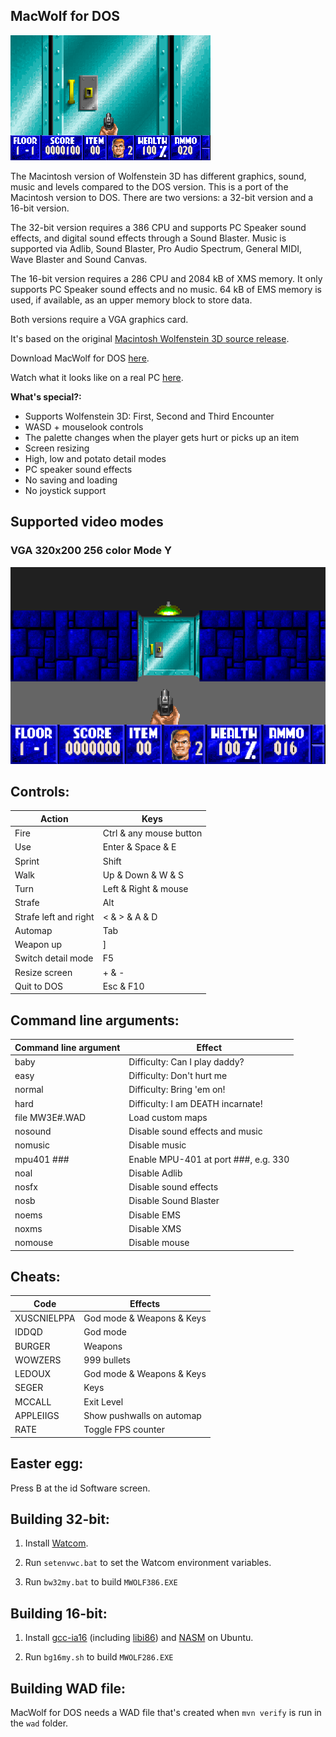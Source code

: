 ## MacWolf for DOS
![MacWolf for DOS](readme_imgs/macwolf.gif?raw=true)

The Macintosh version of Wolfenstein 3D has different graphics, sound, music and levels compared to the DOS version.
This is a port of the Macintosh version to DOS.
There are two versions: a 32-bit version and a 16-bit version.

The 32-bit version requires a 386 CPU and supports PC Speaker sound effects, and digital sound effects through a Sound Blaster.
Music is supported via Adlib, Sound Blaster, Pro Audio Spectrum, General MIDI, Wave Blaster and Sound Canvas.

The 16-bit version requires a 286 CPU and 2084 kB of XMS memory.
It only supports PC Speaker sound effects and no music.
64 kB of EMS memory is used, if available, as an upper memory block to store data.

Both versions require a VGA graphics card.

It's based on the original [Macintosh Wolfenstein 3D source release](https://github.com/Blzut3/Wolf3D-Mac).

Download MacWolf for DOS [here](https://github.com/FrenkelS/Wolf3D-Mac-for-DOS/releases).

Watch what it looks like on a real PC [here](https://www.youtube.com/watch?v=69g_g_kB9bQ).

**What's special?:**
 - Supports Wolfenstein 3D: First, Second and Third Encounter
 - WASD + mouselook controls
 - The palette changes when the player gets hurt or picks up an item 
 - Screen resizing
 - High, low and potato detail modes
 - PC speaker sound effects
 - No saving and loading
 - No joystick support

## Supported video modes

### VGA 320x200 256 color Mode Y
![MacWolf for DOS in 256 colors](readme_imgs/macwolf.png?raw=true)

## Controls:
|Action               |Keys                   |
|---------------------|-----------------------|
|Fire                 |Ctrl & any mouse button|
|Use                  |Enter & Space & E      |
|Sprint               |Shift                  |
|Walk                 |Up & Down & W & S      |
|Turn                 |Left & Right & mouse   |
|Strafe               |Alt                    |
|Strafe left and right|< & > & A & D          |
|Automap              |Tab                    |
|Weapon up            |]                      |
|Switch detail mode   |F5                     |
|Resize screen        |+ & -                  |
|Quit to DOS          |Esc & F10              |

## Command line arguments:
|Command line argument|Effect                              |
|---------------------|------------------------------------|
|baby                 |Difficulty: Can I play daddy?       |
|easy                 |Difficulty: Don't hurt me           |
|normal               |Difficulty: Bring 'em on!           |
|hard                 |Difficulty: I am DEATH incarnate!   |
|file MW3E#.WAD       |Load custom maps                    |
|nosound              |Disable sound effects and music     |
|nomusic              |Disable music                       |
|mpu401 ###           |Enable MPU-401 at port ###, e.g. 330|
|noal                 |Disable Adlib                       |
|nosfx                |Disable sound effects               |
|nosb                 |Disable Sound Blaster               |
|noems                |Disable EMS                         |
|noxms                |Disable XMS                         |
|nomouse              |Disable mouse                       |

## Cheats:
|Code       |Effects                  |
|-----------|-------------------------|
|XUSCNIELPPA|God mode & Weapons & Keys|
|IDDQD      |God mode                 |
|BURGER     |Weapons                  |
|WOWZERS    |999 bullets              |
|LEDOUX     |God mode & Weapons & Keys|
|SEGER      |Keys                     |
|MCCALL     |Exit Level               |
|APPLEIIGS  |Show pushwalls on automap|
|RATE       |Toggle FPS counter       |

## Easter egg:
Press B at the id Software screen.

## Building 32-bit:
1) Install [Watcom](https://github.com/open-watcom/open-watcom-v2).

2) Run `setenvwc.bat` to set the Watcom environment variables.

3) Run `bw32my.bat` to build `MWOLF386.EXE`

## Building 16-bit:
1) Install [gcc-ia16](https://launchpad.net/%7Etkchia/+archive/ubuntu/build-ia16) (including [libi86](https://gitlab.com/tkchia/libi86)) and [NASM](https://www.nasm.us) on Ubuntu.

2) Run `bg16my.sh` to build `MWOLF286.EXE`

## Building WAD file:
MacWolf for DOS needs a WAD file that's created when `mvn verify` is run in the `wad` folder.
